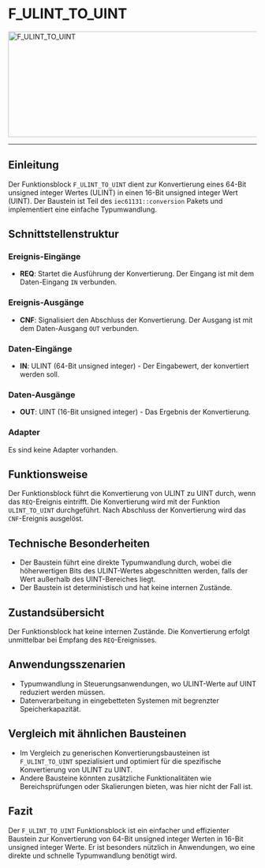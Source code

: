 # F_ULINT_TO_UINT

<img width="1453" height="214" alt="F_ULINT_TO_UINT" src="https://github.com/user-attachments/assets/398715a7-1e03-490c-83c0-41f0f4d745ed" />

* * * * * * * * * *
## Einleitung
Der Funktionsblock `F_ULINT_TO_UINT` dient zur Konvertierung eines 64-Bit unsigned integer Wertes (ULINT) in einen 16-Bit unsigned integer Wert (UINT). Der Baustein ist Teil des `iec61131::conversion` Pakets und implementiert eine einfache Typumwandlung.

## Schnittstellenstruktur

### **Ereignis-Eingänge**
- **REQ**: Startet die Ausführung der Konvertierung. Der Eingang ist mit dem Daten-Eingang `IN` verbunden.

### **Ereignis-Ausgänge**
- **CNF**: Signalisiert den Abschluss der Konvertierung. Der Ausgang ist mit dem Daten-Ausgang `OUT` verbunden.

### **Daten-Eingänge**
- **IN**: ULINT (64-Bit unsigned integer) - Der Eingabewert, der konvertiert werden soll.

### **Daten-Ausgänge**
- **OUT**: UINT (16-Bit unsigned integer) - Das Ergebnis der Konvertierung.

### **Adapter**
Es sind keine Adapter vorhanden.

## Funktionsweise
Der Funktionsblock führt die Konvertierung von ULINT zu UINT durch, wenn das `REQ`-Ereignis eintrifft. Die Konvertierung wird mit der Funktion `ULINT_TO_UINT` durchgeführt. Nach Abschluss der Konvertierung wird das `CNF`-Ereignis ausgelöst.

## Technische Besonderheiten
- Der Baustein führt eine direkte Typumwandlung durch, wobei die höherwertigen Bits des ULINT-Wertes abgeschnitten werden, falls der Wert außerhalb des UINT-Bereiches liegt.
- Der Baustein ist deterministisch und hat keine internen Zustände.

## Zustandsübersicht
Der Funktionsblock hat keine internen Zustände. Die Konvertierung erfolgt unmittelbar bei Empfang des `REQ`-Ereignisses.

## Anwendungsszenarien
- Typumwandlung in Steuerungsanwendungen, wo ULINT-Werte auf UINT reduziert werden müssen.
- Datenverarbeitung in eingebetteten Systemen mit begrenzter Speicherkapazität.

## Vergleich mit ähnlichen Bausteinen
- Im Vergleich zu generischen Konvertierungsbausteinen ist `F_ULINT_TO_UINT` spezialisiert und optimiert für die spezifische Konvertierung von ULINT zu UINT.
- Andere Bausteine könnten zusätzliche Funktionalitäten wie Bereichsprüfungen oder Skalierungen bieten, was hier nicht der Fall ist.

## Fazit
Der `F_ULINT_TO_UINT` Funktionsblock ist ein einfacher und effizienter Baustein zur Konvertierung von 64-Bit unsigned integer Werten in 16-Bit unsigned integer Werte. Er ist besonders nützlich in Anwendungen, wo eine direkte und schnelle Typumwandlung benötigt wird.
